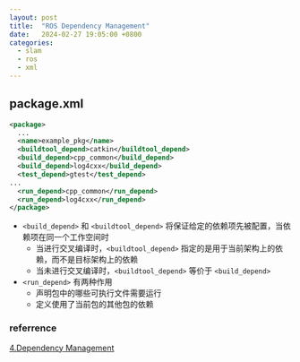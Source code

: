 ```yaml
---
layout: post
title:  "ROS Dependency Management"
date:   2024-02-27 19:05:00 +0800
categories: 
  - slam
  - ros
  - xml
---
```


## package.xml

```xml
<package>
  ...
  <name>example_pkg</name>
  <buildtool_depend>catkin</buildtool_depend>
  <build_depend>cpp_common</build_depend>
  <build_depend>log4cxx</build_depend>
  <test_depend>gtest</test_depend>
...
  <run_depend>cpp_common</run_depend>
  <run_depend>log4cxx</run_depend>
</package>
```

- `<build_depend>` 和 `<buildtool_depend>` 将保证给定的依赖项先被配置，当依赖项在同一个工作空间时
    - 当进行交叉编译时，`<buildtool_depend>` 指定的是用于当前架构上的依赖，而不是目标架构上的依赖
    - 当未进行交叉编译时，`<buildtool_depend>` 等价于 `<build_depend>`
- `<run_depend>` 有两种作用
    - 声明包中的哪些可执行文件需要运行
    - 定义使用了当前包的其他包的依赖
  
### referrence
[4.Dependency Management](http://wiki.ros.org/catkin/conceptual_overview#Dependency_Management)
